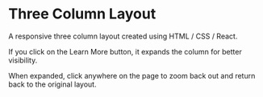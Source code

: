 <h1>Three Column Layout</h1>

<p>A responsive three column layout created using HTML / CSS / React.</p>

<p>If you click on the Learn More button, it expands the column for better visibility.</p>

<p>When expanded, click anywhere on the page to zoom back out and return back to the original layout.</p>

